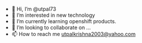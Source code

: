 - 👋 Hi, I’m @utpal73
- 👀 I’m interested in new technology
- 🌱 I’m currently learning openshift products.
- 💞️ I’m looking to collaborate on ...
- 📫 How to reach me utpalkrishna2003@yahoo.com

<!---
utpal73/utpal73 is a ✨ special ✨ repository because its `README.md` (this file) appears on your GitHub profile.
You can click the Preview link to take a look at your changes.
--->
